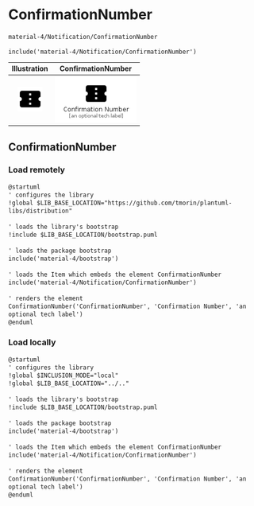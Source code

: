 # ConfirmationNumber


```text
material-4/Notification/ConfirmationNumber
```

```text
include('material-4/Notification/ConfirmationNumber')
```



| Illustration | ConfirmationNumber |
| :---: | :---: |
| ![illustration for Illustration](../../material-4/Notification/ConfirmationNumber.png) | ![illustration for ConfirmationNumber](../../material-4/Notification/ConfirmationNumber.Local.png) |




## ConfirmationNumber

### Load remotely
```plantuml
@startuml
' configures the library
!global $LIB_BASE_LOCATION="https://github.com/tmorin/plantuml-libs/distribution"

' loads the library's bootstrap
!include $LIB_BASE_LOCATION/bootstrap.puml

' loads the package bootstrap
include('material-4/bootstrap')

' loads the Item which embeds the element ConfirmationNumber
include('material-4/Notification/ConfirmationNumber')

' renders the element
ConfirmationNumber('ConfirmationNumber', 'Confirmation Number', 'an optional tech label')
@enduml
```

### Load locally
```plantuml
@startuml
' configures the library
!global $INCLUSION_MODE="local"
!global $LIB_BASE_LOCATION="../.."

' loads the library's bootstrap
!include $LIB_BASE_LOCATION/bootstrap.puml

' loads the package bootstrap
include('material-4/bootstrap')

' loads the Item which embeds the element ConfirmationNumber
include('material-4/Notification/ConfirmationNumber')

' renders the element
ConfirmationNumber('ConfirmationNumber', 'Confirmation Number', 'an optional tech label')
@enduml
```

